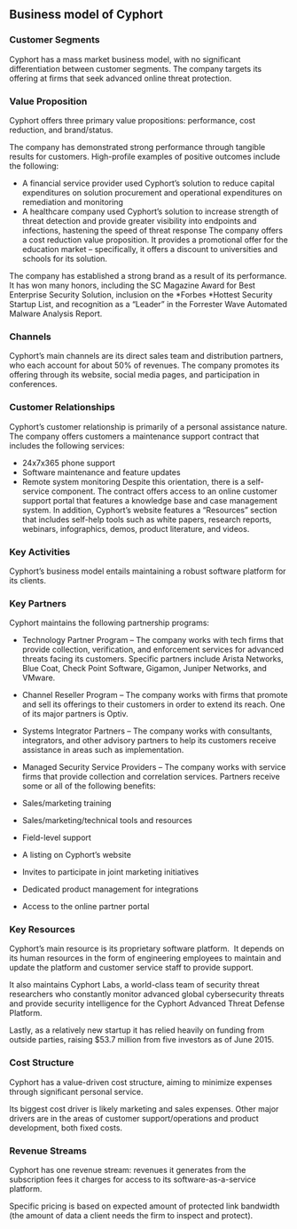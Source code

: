Business model of Cyphort
-------------------------

 ### Customer Segments

 Cyphort has a mass market business model, with no significant differentiation between customer segments. The company targets its offering at firms that seek advanced online threat protection.

 ### Value Proposition

 Cyphort offers three primary value propositions: performance, cost reduction, and brand/status.

 The company has demonstrated strong performance through tangible results for customers. High-profile examples of positive outcomes include the following:

  * A financial service provider used Cyphort’s solution to reduce capital expenditures on solution procurement and operational expenditures on remediation and monitoring
 * A healthcare company used Cyphort’s solution to increase strength of threat detection and provide greater visibility into endpoints and infections, hastening the speed of threat response
  The company offers a cost reduction value proposition. It provides a promotional offer for the education market – specifically, it offers a discount to universities and schools for its solution.

 The company has established a strong brand as a result of its performance. It has won many honors, including the SC Magazine Award for Best Enterprise Security Solution, inclusion on the *Forbes *Hottest Security Startup List, and recognition as a “Leader” in the Forrester Wave Automated Malware Analysis Report.

 ### Channels

 Cyphort’s main channels are its direct sales team and distribution partners, who each account for about 50% of revenues. The company promotes its offering through its website, social media pages, and participation in conferences.

 ### Customer Relationships

 Cyphort’s customer relationship is primarily of a personal assistance nature. The company offers customers a maintenance support contract that includes the following services:

  * 24x7x365 phone support
 * Software maintenance and feature updates
 * Remote system monitoring
  Despite this orientation, there is a self-service component. The contract offers access to an online customer support portal that features a knowledge base and case management system. In addition, Cyphort’s website features a “Resources” section that includes self-help tools such as white papers, research reports, webinars, infographics, demos, product literature, and videos.

 ### Key Activities

 Cyphort’s business model entails maintaining a robust software platform for its clients.

 ### Key Partners

 Cyphort maintains the following partnership programs:

  * Technology Partner Program – The company works with tech firms that provide collection, verification, and enforcement services for advanced threats facing its customers. Specific partners include Arista Networks, Blue Coat, Check Point Software, Gigamon, Juniper Networks, and VMware.
 * Channel Reseller Program – The company works with firms that promote and sell its offerings to their customers in order to extend its reach. One of its major partners is Optiv.
 * Systems Integrator Partners – The company works with consultants, integrators, and other advisory partners to help its customers receive assistance in areas such as implementation.
 * Managed Security Service Providers – The company works with service firms that provide collection and correlation services.
  Partners receive some or all of the following benefits:

  * Sales/marketing training
 * Sales/marketing/technical tools and resources
 * Field-level support
 * A listing on Cyphort’s website
 * Invites to participate in joint marketing initiatives
 * Dedicated product management for integrations
 * Access to the online partner portal
  ### Key Resources

 Cyphort’s main resource is its proprietary software platform.  It depends on its human resources in the form of engineering employees to maintain and update the platform and customer service staff to provide support.

 It also maintains Cyphort Labs, a world-class team of security threat researchers who constantly monitor advanced global cybersecurity threats and provide security intelligence for the Cyphort Advanced Threat Defense Platform.

 Lastly, as a relatively new startup it has relied heavily on funding from outside parties, raising $53.7 million from five investors as of June 2015.

 ### Cost Structure

 Cyphort has a value-driven cost structure, aiming to minimize expenses through significant personal service.

 Its biggest cost driver is likely marketing and sales expenses. Other major drivers are in the areas of customer support/operations and product development, both fixed costs.

 ### Revenue Streams

 Cyphort has one revenue stream: revenues it generates from the subscription fees it charges for access to its software-as-a-service platform.

 Specific pricing is based on expected amount of protected link bandwidth (the amount of data a client needs the firm to inspect and protect).